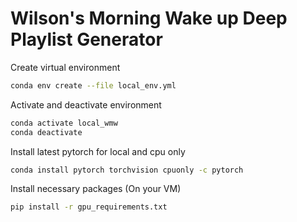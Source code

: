 # Wilson's Morning Wake up Deep Playlist Generator

Create virtual environment
```bash
conda env create --file local_env.yml
```

Activate and deactivate environment
```bash
conda activate local_wmw
conda deactivate
```

Install latest pytorch for local and cpu only
```bash
conda install pytorch torchvision cpuonly -c pytorch
```

Install necessary packages (On your VM)
```bash
pip install -r gpu_requirements.txt
```
